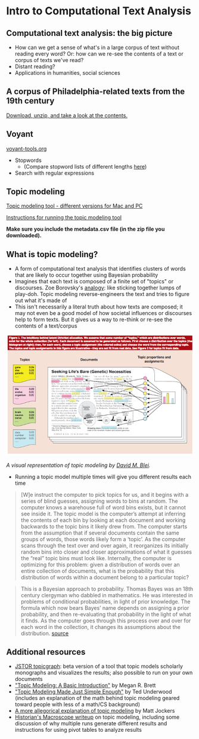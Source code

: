 # Intro to Computational Text Analysis


## Computational text analysis: the big picture

+ How can we get a sense of what's in a large corpus of text without reading every word? Or: how can we re-see the contents of a text or corpus of texts we've read?
+ Distant reading?
+ Applications in humanities, social sciences


## A corpus of Philadelphia-related texts from the 19th century

[Download, unzip, and take a look at the contents.](https://github.com/dsfellows/dsfellows/blob/master/week_9_materials.zip)


## Voyant

[voyant-tools.org](http://voyant-tools.org/)

+ Stopwords
  + (Compare stopword lists of different lengths [here](http://www.ranks.nl/stopwords/))
+ Search with regular expressions


## Topic modeling

[Topic modeling tool - different versions for Mac and PC](https://github.com/senderle/topic-modeling-tool)

[Instructions for running the topic modeling tool](https://senderle.github.io/topic-modeling-tool/documentation/2017/01/06/quickstart.html)

**Make sure you include the metadata.csv file (in the zip file you downloaded).**


## What is topic modeling?

+ A form of computational text analysis that identifies clusters of words that are likely to occur together using Bayesian probability
+ Imagines that each text is composed of a finite set of "topics" or discourses. Zoe Borovsky's [analogy](http://miriamposner.com/blog/very-basic-strategies-for-interpreting-results-from-the-topic-modeling-tool/): like sticking together lumps of play-doh. Topic modeling reverse-engineers the text and tries to figure out what it's made of
+ This isn't necessarily a literal truth about how texts are composed; it may not even be a good model of how societal influences or discourses help to form texts. But it gives us a way to re-think or re-see the contents of a text/corpus

![Visual representation of topic modeling](https://github.com/dsfellows/dsfellows/blob/master/Blei_topicmodel.png)

*A visual representation of topic modeling by [David M. Blei](http://www.cs.princeton.edu/~blei/papers/Blei2012.pdf).*

+ Running a topic model multiple times will give you different results each time

> [W]e instruct the computer to pick topics for us, and it begins with a series of blind guesses, assigning words to bins at random. The computer knows a warehouse full of word bins exists, but it cannot see inside it. The topic model is the computer’s attempt at inferring the contents of each bin by looking at each document and working backwards to the topic bins it likely drew from. The computer starts from the assumption that if several documents contain the same groups of words, those words likely form a ‘topic’. As the computer scans through the text over and over again, it reorganizes its initially random bins into closer and closer approximations of what it guesses the “real” topic bins must look like. Internally, the computer is optimizing for this problem: given a distribution of words over an entire collection of documents, what is the probability that this distribution of words within a document belong to a particular topic?

> This is a Bayesian approach to probability. Thomas Bayes was an 18th century clergyman who dabbled in mathematics. He was interested in problems of conditional probabilities, in light of prior knowledge. The formula which now bears Bayes’ name depends on assigning a prior probability, and then re-evaluating that probability in the light of what it finds. As the computer goes through this process over and over for each word in the collection, it changes its assumptions about the distribution. [source](http://www.themacroscope.org/?page_id=553)


## Additional resources

+ [JSTOR topicgraph](https://labs.jstor.org/topicgraph/): beta version of a tool that topic models scholarly monographs and visualizes the results; also possible to run on your own documents
+ ["Topic Modeling: A Basic Introduction"](http://journalofdigitalhumanities.org/2-1/topic-modeling-a-basic-introduction-by-megan-r-brett/) by Megan R. Brett
+ ["Topic Modeling Made Just Simple Enough"](https://tedunderwood.com/2012/04/07/topic-modeling-made-just-simple-enough/) by Ted Underwood (includes an explanation of the math behind topic modeling geared toward people with less of a math/CS background)
+ [A more allegorical explanation of topic modeling](http://www.matthewjockers.net/2011/09/29/the-lda-buffet-is-now-open-or-latent-dirichlet-allocation-for-english-majors/) by Matt Jockers
+ [Historian's Macroscope writeup](http://www.themacroscope.org/?page_id=553) on topic modeling, including some discussion of why multiple runs generate different results and instructions for using pivot tables to analyze results
